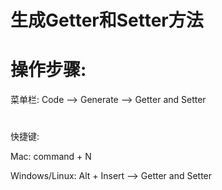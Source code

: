 # 生成Getter和Setter方法

# 操作步骤:



菜单栏: Code —&gt; Generate —&gt; Getter and Setter

# 

快捷键:

Mac: command + N 

Windows\/Linux: Alt + Insert —&gt; Getter and Setter

